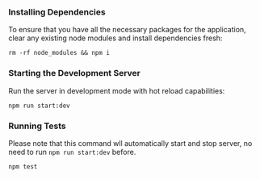 
### Installing Dependencies

To ensure that you have all the necessary packages for the application, clear any existing node modules and install dependencies fresh:

```
rm -rf node_modules && npm i
```

### Starting the Development Server

Run the server in development mode with hot reload capabilities:

```
npm run start:dev
```

### Running Tests

Please note that this command wll automatically start and stop server, no need to run `npm run start:dev` before.

```
npm test
```
